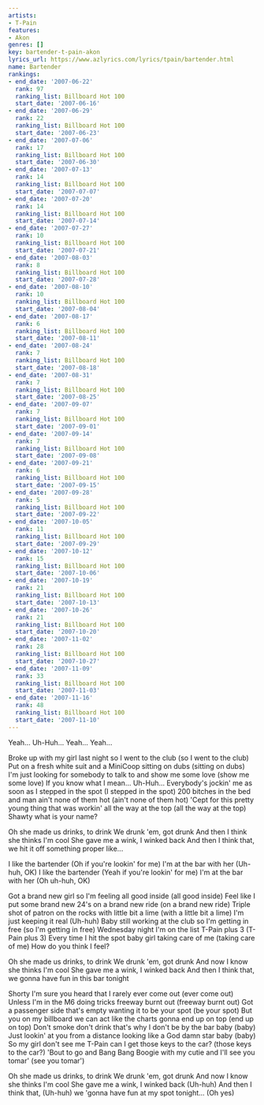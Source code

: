 ```yaml
---
artists:
- T-Pain
features:
- Akon
genres: []
key: bartender-t-pain-akon
lyrics_url: https://www.azlyrics.com/lyrics/tpain/bartender.html
name: Bartender
rankings:
- end_date: '2007-06-22'
  rank: 97
  ranking_list: Billboard Hot 100
  start_date: '2007-06-16'
- end_date: '2007-06-29'
  rank: 22
  ranking_list: Billboard Hot 100
  start_date: '2007-06-23'
- end_date: '2007-07-06'
  rank: 17
  ranking_list: Billboard Hot 100
  start_date: '2007-06-30'
- end_date: '2007-07-13'
  rank: 14
  ranking_list: Billboard Hot 100
  start_date: '2007-07-07'
- end_date: '2007-07-20'
  rank: 14
  ranking_list: Billboard Hot 100
  start_date: '2007-07-14'
- end_date: '2007-07-27'
  rank: 10
  ranking_list: Billboard Hot 100
  start_date: '2007-07-21'
- end_date: '2007-08-03'
  rank: 8
  ranking_list: Billboard Hot 100
  start_date: '2007-07-28'
- end_date: '2007-08-10'
  rank: 10
  ranking_list: Billboard Hot 100
  start_date: '2007-08-04'
- end_date: '2007-08-17'
  rank: 6
  ranking_list: Billboard Hot 100
  start_date: '2007-08-11'
- end_date: '2007-08-24'
  rank: 7
  ranking_list: Billboard Hot 100
  start_date: '2007-08-18'
- end_date: '2007-08-31'
  rank: 7
  ranking_list: Billboard Hot 100
  start_date: '2007-08-25'
- end_date: '2007-09-07'
  rank: 7
  ranking_list: Billboard Hot 100
  start_date: '2007-09-01'
- end_date: '2007-09-14'
  rank: 7
  ranking_list: Billboard Hot 100
  start_date: '2007-09-08'
- end_date: '2007-09-21'
  rank: 6
  ranking_list: Billboard Hot 100
  start_date: '2007-09-15'
- end_date: '2007-09-28'
  rank: 5
  ranking_list: Billboard Hot 100
  start_date: '2007-09-22'
- end_date: '2007-10-05'
  rank: 11
  ranking_list: Billboard Hot 100
  start_date: '2007-09-29'
- end_date: '2007-10-12'
  rank: 15
  ranking_list: Billboard Hot 100
  start_date: '2007-10-06'
- end_date: '2007-10-19'
  rank: 21
  ranking_list: Billboard Hot 100
  start_date: '2007-10-13'
- end_date: '2007-10-26'
  rank: 21
  ranking_list: Billboard Hot 100
  start_date: '2007-10-20'
- end_date: '2007-11-02'
  rank: 28
  ranking_list: Billboard Hot 100
  start_date: '2007-10-27'
- end_date: '2007-11-09'
  rank: 33
  ranking_list: Billboard Hot 100
  start_date: '2007-11-03'
- end_date: '2007-11-16'
  rank: 48
  ranking_list: Billboard Hot 100
  start_date: '2007-11-10'
---
```



Yeah...
Uh-Huh...
Yeah...
Yeah...


Broke up with my girl last night so I went to the club (so I went to the club)
Put on a fresh white suit and a MiniCoop sitting on dubs (sitting on dubs)
I'm just looking for somebody to talk to and show me some love (show me some love)
If you know what I mean... Uh-Huh...
Everybody's jockin' me as soon as I stepped in the spot (I stepped in the spot)
200 bitches in the bed and man ain't none of them hot (ain't none of them hot)
'Cept for this pretty young thing that was workin' all the way at the top (all the way at the top)
Shawty what is your name?


Oh she made us drinks, to drink
We drunk 'em, got drunk
And then I think she thinks I'm cool
She gave me a wink, I winked back
And then I think that, we hit it off something proper like...


I like the bartender
(Oh if you're lookin' for me)
I'm at the bar with her
(Uh-huh, OK)
I like the bartender
(Yeah if you're lookin' for me)
I'm at the bar with her
(Oh uh-huh, OK)


Got a brand new girl so I'm feeling all good inside (all good inside)
Feel like I put some brand new 24's on a brand new ride (on a brand new ride)
Triple shot of patron on the rocks with little bit a lime (with a little bit a lime)
I'm just keeping it real (Uh-huh)
Baby still working at the club so I'm getting in free (so I'm getting in free)
Wednesday night I'm on the list T-Pain plus 3 (T-Pain plus 3)
Every time I hit the spot baby girl taking care of me (taking care of me)
How do you think I feel?


Oh she made us drinks, to drink
We drunk 'em, got drunk
And now I know she thinks I'm cool
She gave me a wink, I winked back
And then I think that, we gonna have fun in this bar tonight




Shorty I'm sure you heard that I rarely ever come out (ever come out)
Unless I'm in the M6 doing tricks freeway burnt out (freeway burnt out)
Got a passenger side that's empty wanting it to be your spot (be your spot)
But you on my billboard we can act like the charts gonna end up on top (end up on top)
Don't smoke don't drink that's why I don't be by the bar baby (baby)
Just lookin' at you from a distance looking like a God damn star baby (baby)
So my girl don't see me T-Pain can I get those keys to the car? (those keys to the car?)
'Bout to go and Bang Bang Boogie with my cutie and I'll see you tomar' (see you tomar')


Oh she made us drinks, to drink
We drunk 'em, got drunk
And now I know she thinks I'm cool
She gave me a wink, I winked back (Uh-huh)
And then I think that, (Uh-huh) we 'gonna have fun at my spot tonight... (Oh yes)

